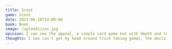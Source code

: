 ```yaml
---
title: Scout
game: Scout
date: 2023-06-16T14:00:00
book: Book
image: /uploads/xxx.jpg
opinion: I can see the appeal, a simple card game but with depth and tension.You have to play better sets of cards or draw a cards, aiming to empty your hand. Theme is pastes on but with high quality.
thoughts: I see can't get my head around trick taking games, the decision space here is more about what you pick up, but picking up is a bad thing. It doesn't help that I did terribly in the 4 rounds I played...
--- 
```

